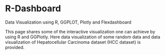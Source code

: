 # R-Dashboard


Data Visualization using R, GGPLOT, Plotly and Flexdashboard

This page shares some of the interactive visualization one can achieve by using R and GGPlotly. Here data visualization of some random data and data visualization of Hepatocellular Carcinoma dataset (HCC dataset) is provided. 





